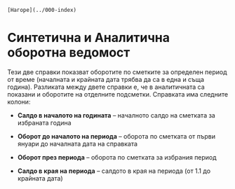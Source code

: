 ```{only} html
[Нагоре](../000-index)
```

#  Синтетична и Аналитична оборотна ведомост

Тези две справки показват оборотите по сметките за определен период от
време (началната и крайната дата трябва да са в една и съща година).
Разликата между двете справки е, че в аналитичната са показани и
оборотите на отделните подсметки. Справката има следните колони:

 - **Салдо в началото на годината** – началното салдо на сметката за избраната година

 - **Оборот до началото на периода** – оборота по сметката от първи януари до началната дата на справката 

 - **Оборот през периода** – оборота по сметката за избрания период

 - **Салдо в края на периода** – салдото в края на периода (от 1.1 до крайната дата)